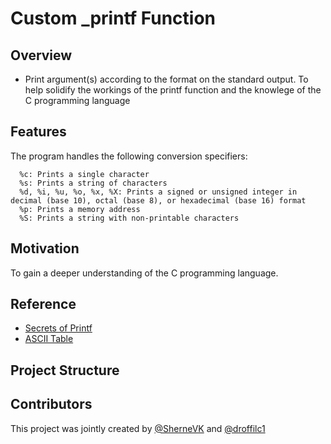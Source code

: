 # Custom _printf Function
## Overview
- Print argument(s) according to the format on the standard output. To help solidify the workings of the printf function and the knowlege of the C programming language
 
## Features

The program handles the following conversion specifiers:
```
  %c: Prints a single character
  %s: Prints a string of characters
  %d, %i, %u, %o, %x, %X: Prints a signed or unsigned integer in decimal (base 10), octal (base 8), or hexadecimal (base 16) format
  %p: Prints a memory address
  %S: Prints a string with non-printable characters   
```

## Motivation

To gain a deeper understanding of the C programming language.

## Reference

+ [Secrets of Printf](https://www.academia.edu/10297206/Secrets_of_printf)
+ [ASCII Table](https://www.geeksforgeeks.org/ascii-table)

## Project Structure

## Contributors

This project was jointly created by [@SherneVK](https://github.com/SherneVK) and [@droffilc1](https://www.github.com/droffilc1)


